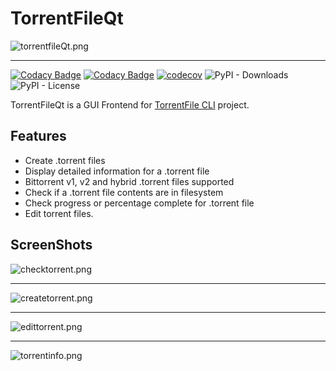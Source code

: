 # TorrentFileQt

![torrentfileQt.png](./assets/torrentfileQt.png)

---------
[![Codacy Badge](https://app.codacy.com/project/badge/Grade/065ca999772a434ba1aadae05f8b6bc7)](https://www.codacy.com/gh/alexpdev/torrentfileQt/dashboard?utm_source=github.com&amp;utm_medium=referral&amp;utm_content=alexpdev/torrentfileQt&amp;utm_campaign=Badge_Grade)
[![Codacy Badge](https://app.codacy.com/project/badge/Coverage/065ca999772a434ba1aadae05f8b6bc7)](https://www.codacy.com/gh/alexpdev/torrentfileQt/dashboard?utm_source=github.com&utm_medium=referral&utm_content=alexpdev/torrentfileQt&utm_campaign=Badge_Coverage)
[![codecov](https://codecov.io/gh/alexpdev/torrentfileQt/branch/main/graph/badge.svg?token=S5Q9CRD6C2)](https://codecov.io/gh/alexpdev/torrentfileQt)
![PyPI - Downloads](https://img.shields.io/pypi/dw/torrentfileQt?style=plastic)
![PyPI - License](https://img.shields.io/pypi/l/torrentfileQt?color=orange&style=plastic)

TorrentFileQt is a GUI Frontend for [TorrentFile CLI](https://github.com/alexpdev/torrentfile) project.

## Features

- Create .torrent files
- Display detailed information for a .torrent file
- Bittorrent v1, v2 and hybrid .torrent files supported
- Check if a .torrent file contents are in filesystem
- Check progress or percentage complete for .torrent file
- Edit torrent files.

## ScreenShots

![checktorrent.png](./assets/screenshots/checktorrent.png)

---------

![createtorrent.png](./assets/screenshots/createtorrent.png)

---------

![edittorrent.png](./assets/screenshots/edittorrent.png)

---------

![torrentinfo.png](./assets/screenshots/torrentinfo.png)
